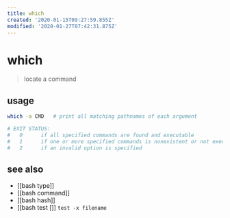```yaml
---
title: which
created: '2020-01-15T09:27:59.855Z'
modified: '2020-01-27T07:42:31.875Z'
---
```


# which

> locate a command

## usage
```sh
which -a CMD   # print all matching pathnames of each argument

# EXIT STATUS:
#   0      if all specified commands are found and executable
#   1      if one or more specified commands is nonexistent or not executable
#   2      if an invalid option is specified
```
## see also
- [[bash type]]
- [[bash command]]
- [[bash hash]]
- [[bash test []] `test -x filename`
